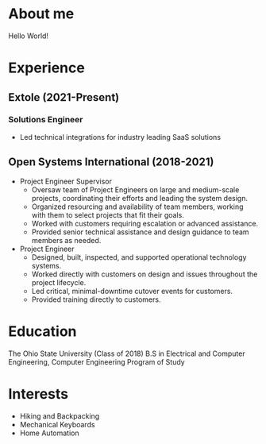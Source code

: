 # About me
Hello World!
# Experience
## Extole (2021-Present)
### Solutions Engineer
- Led technical integrations for industry leading SaaS solutions

## Open Systems International (2018-2021)
- Project Engineer Supervisor
    - Oversaw team of Project Engineers on large and medium-scale projects, coordinating their efforts and leading the system design.
    - Organized resourcing and availability of team members, working with them to select projects that fit their goals.
    - Worked with customers requiring escalation or advanced assistance.
    - Provided senior technical assistance and design guidance to team members as needed.
- Project Engineer
    - Designed, built, inspected, and supported operational technology systems.
    - Worked directly with customers on design and issues throughout the project lifecycle.
    - Led critical, minimal-downtime cutover events for customers.
    - Provided training directly to customers.

# Education
The Ohio State University (Class of 2018)
B.S in Electrical and Computer Engineering, Computer Engineering Program of Study

# Interests
* Hiking and Backpacking
* Mechanical Keyboards
* Home Automation 
